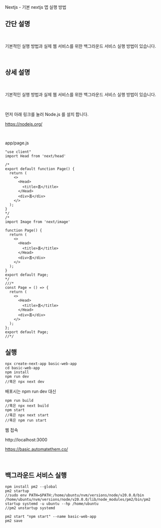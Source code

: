 Nextjs - 기본 nextjs 앱 실행 방법

## 간단 설명

​

기본적인 실행 방법과 실제 웹 서비스를 위한 백그라운드 서비스 실행 방법이 있습니다.

​

## 상세 설명

​

기본적인 실행 방법과 실제 웹 서비스를 위한 백그라운드 서비스 실행 방법이 있습니다.

​

먼저 아래 링크를 눌러 Node.js 를 설치 합니다.

https://nodejs.org/

​

app/page.js
```
"use client"
import Head from 'next/head'

/*
export default function Page() {
  return (
    <>
      <Head>
        <title>홈</title>
      </Head>
      <div>홈</div>
    </>
  );
}
*/
/*
import Image from 'next/image'

function Page() {
  return (
    <>
      <Head>
        <title>홈</title>
      </Head>
      <div>홈</div>
    </>
  );
}
export default Page;
*/
///*
const Page = () => {
  return (
    <>
      <Head>
        <title>홈</title>
      </Head>
      <div>홈</div>
    </>
  );
};
export default Page;
//*/
```

## 실행
```
npx create-next-app basic-web-app
cd basic-web-app
npm install
npm run dev
//혹은 npx next dev
```
배포시는 npm run dev 대신
```
npm run build
//혹은 npx next build
npm start
//혹은 npx next start
//혹은 npm run start
```

웹 접속

http://localhost:3000

https://basic.automatethem.co/

​

## 백그라운드 서비스 실행

```
npm install pm2 --global
pm2 startup
//sudo env PATH=$PATH:/home/ubuntu/nvm/versions/node/v20.0.0/bin /home/ubuntu/nvm/versions/node/v20.0.0/lib/node_modules/pm2/bin/pm2 startup systemd -u ubuntu --hp /home/ubuntu
//pm2 unstartup systemd
```

```
pm2 start "npm start" --name basic-web-app
pm2 save
```
